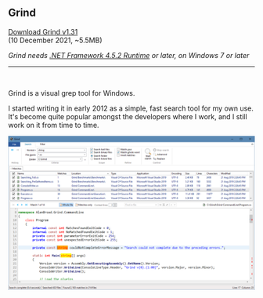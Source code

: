 ## Grind

[Download Grind v1.31](https://github.com/Arjailer/arjailer.github.io/releases/download/Grind/Grind.Setup.exe)
<br />
(10 December 2021, ~5.5MB)

_Grind needs [.NET Framework 4.5.2 Runtime](https://dotnet.microsoft.com/download/dotnet-framework) or later, on Windows 7 or later_

---

<br />

Grind is a visual grep tool for Windows.

I started writing it in early 2012 as a simple, fast search tool for my own use. It's become quite popular amongst the developers where I work, and I still work on it from time to time.

![Grind screenshot](Grind1.png)
